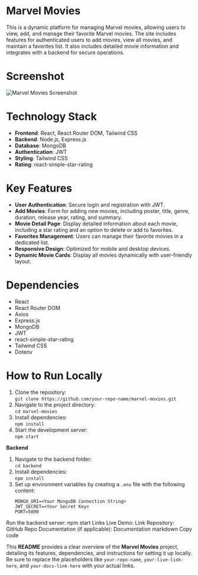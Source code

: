 # **Marvel Movies**
This is a dynamic platform for managing Marvel movies, allowing users to view, add, and manage their favorite Marvel movies. The site includes features for authenticated users to add movies, view all movies, and maintain a favorites list. It also includes detailed movie information and integrates with a backend for secure operations.

# **Screenshot**  
![Marvel Movies Screenshot](https://i.ibb.co/9cXTvbN/Home-Marvel-Movies-01-04-2025-09-11-PM.png)

# **Technology Stack**  
- **Frontend**: React, React Router DOM, Tailwind CSS  
- **Backend**: Node.js, Express.js  
- **Database**: MongoDB  
- **Authentication**: JWT  
- **Styling**: Tailwind CSS  
- **Rating**: react-simple-star-rating

# **Key Features**
- **User Authentication**: Secure login and registration with JWT.
- **Add Movies**: Form for adding new movies, including poster, title, genre, duration, release year, rating, and summary.
- **Movie Detail Page**: Display detailed information about each movie, including a star rating and an option to delete or add to favorites.
- **Favorites Management**: Users can manage their favorite movies in a dedicated list.
- **Responsive Design**: Optimized for mobile and desktop devices.
- **Dynamic Movie Cards**: Display all movies dynamically with user-friendly layout.

# **Dependencies**
- React  
- React Router DOM  
- Axios  
- Express.js  
- MongoDB  
- JWT  
- react-simple-star-rating  
- Tailwind CSS  
- Dotenv

# **How to Run Locally**  
1. Clone the repository:  
   `git clone https://github.com/your-repo-name/marvel-movies.git`  
2. Navigate to the project directory:  
   `cd marvel-movies`  
3. Install dependencies:  
   `npm install`  
4. Start the development server:  
   `npm start`  

**Backend**  
1. Navigate to the backend folder:  
   `cd backend`  
2. Install dependencies:  
   `npm install`  
3. Set up environment variables by creating a `.env` file with the following content:  
   ```env  
   MONGO_URI=<Your MongoDB Connection String>  
   JWT_SECRET=<Your Secret Key>  
   PORT=5000  
Run the backend server:
npm start
Links
Live Demo: Link
Repository: GitHub Repo
Documentation (if applicable): Documentation
markdown
Copy code

This **README** provides a clear overview of the **Marvel Movies** project, detailing its features, dependencies, and instructions for setting it up locally. Be sure to replace the placeholders like `your-repo-name`, `your-live-link-here`, and `your-docs-link-here` with your actual links.












